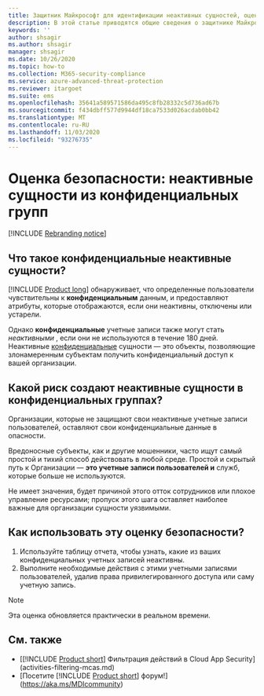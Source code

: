 ```yaml
---
title: Защитник Майкрософт для идентификации неактивных сущностей, оценивающих оценки безопасности
description: В этой статье приводятся общие сведения о защитнике Майкрософт для неактивных сущностей удостоверений в отчете об оценке уровня безопасности удостоверений конфиденциальных групп.
keywords: ''
author: shsagir
ms.author: shsagir
manager: shsagir
ms.date: 10/26/2020
ms.topic: how-to
ms.collection: M365-security-compliance
ms.service: azure-advanced-threat-protection
ms.reviewer: itargoet
ms.suite: ems
ms.openlocfilehash: 35641a589571586da495c8fb28332c5d736ad67b
ms.sourcegitcommit: f434dbff577d9944df18ca7533d026acdab0bb42
ms.translationtype: MT
ms.contentlocale: ru-RU
ms.lasthandoff: 11/03/2020
ms.locfileid: "93276735"
---
```

# <a name="security-assessment-dormant-entities-in-sensitive-groups"></a>Оценка безопасности: неактивные сущности из **конфиденциальных** групп

[!INCLUDE [Rebranding notice](includes/rebranding.md)]

## <a name="what-are-sensitive-dormant-entities"></a>Что такое **конфиденциальные** неактивные сущности?

[!INCLUDE [Product long](includes/product-long.md)] обнаруживает, что определенные пользователи чувствительны к **конфиденциальным** данным, и предоставляют атрибуты, которые отображаются, если они неактивны, отключены или устарели.

Однако **конфиденциальные** учетные записи также могут стать *неактивными* , если они не используются в течение 180 дней. Неактивные [конфиденциальные](sensitive-accounts.md) сущности — это объекты, позволяющие злонамеренным субъектам получить конфиденциальный доступ к вашей организации.

## <a name="what-risk-do-dormant-entities-create-in-sensitive-groups"></a>Какой риск создают неактивные сущности в **конфиденциальных** группах?

Организации, которые не защищают свои неактивные учетные записи пользователей, оставляют свои конфиденциальные данные в опасности.

Вредоносные субъекты, как и другие мошенники, часто ищут самый простой и тихий способ действовать в любой среде. Простой и скрытый путь к Организации — **это учетные записи пользователей и** служб, которые больше не используются.

Не имеет значения, будет причиной этого отток сотрудников или плохое управление ресурсами; пропуск этого шага оставляет наиболее важные для организации сущности уязвимыми.

## <a name="how-do-i-use-this-security-assessment"></a>Как использовать эту оценку безопасности?

1. Используйте таблицу отчета, чтобы узнать, какие из ваших конфиденциальных учетных записей неактивны.
1. Выполните необходимые действия с этими учетными записями пользователей, удалив права привилегированного доступа или саму учетную запись.

> [!NOTE]
> Эта оценка обновляется практически в реальном времени.

## <a name="see-also"></a>См. также

- [[!INCLUDE [Product short](includes/product-short.md)] Фильтрация действий в Cloud App Security](activities-filtering-mcas.md)
- [Посетите [!INCLUDE [Product short](includes/product-short.md)] форум!](https://aka.ms/MDIcommunity)
